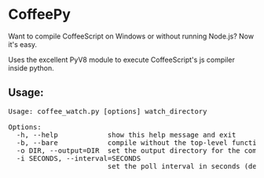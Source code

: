 CoffeePy
========

Want to compile CoffeeScript on Windows or without running Node.js? Now it's easy. 

Uses the excellent PyV8 module to execute CoffeeScript's js compiler inside python.

Usage:
------

<pre>
Usage: coffee_watch.py [options] watch_directory

Options:
  -h, --help            show this help message and exit
  -b, --bare            compile without the top-level function wrapper
  -o DIR, --output=DIR  set the output directory for the compiled JavaScript
  -i SECONDS, --interval=SECONDS
                        set the poll interval in seconds (default: 2)
</pre>